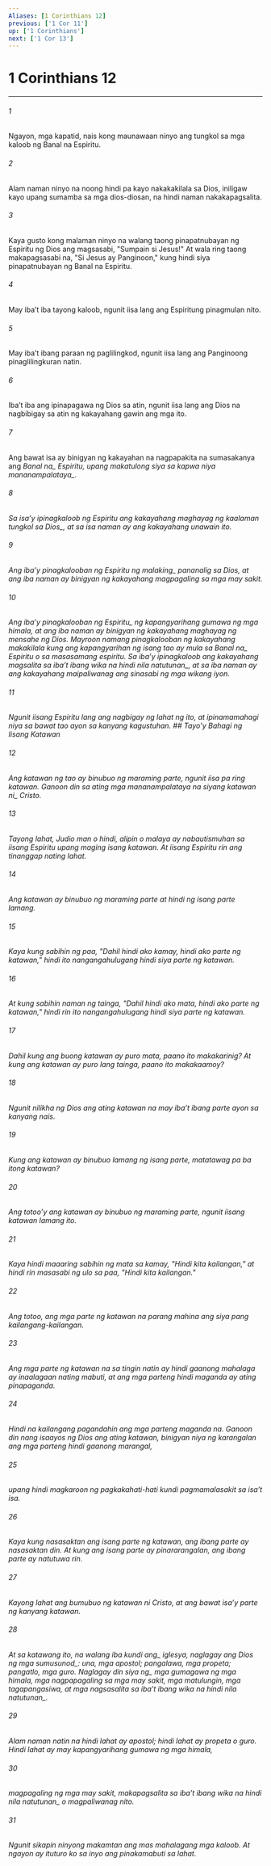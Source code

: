 ```yaml
---
Aliases: [1 Corinthians 12]
previous: ['1 Cor 11']
up: ['1 Corinthians']
next: ['1 Cor 13']
---
```

# 1 Corinthians 12

***






















###### 1 










Ngayon, mga kapatid, nais kong maunawaan ninyo ang tungkol sa mga kaloob ng Banal na Espiritu. 





















###### 2 










Alam naman ninyo na noong hindi pa kayo nakakakilala sa Dios, iniligaw kayo upang sumamba sa mga dios-diosan, na hindi naman nakakapagsalita. 





















###### 3 










Kaya gusto kong malaman ninyo na walang taong pinapatnubayan ng Espiritu ng Dios ang magsasabi, "Sumpain si Jesus!" At wala ring taong makapagsasabi na, "Si Jesus ay Panginoon," kung hindi siya pinapatnubayan ng Banal na Espiritu. 





















###### 4 










May ibaʼt iba tayong kaloob, ngunit iisa lang ang Espiritung pinagmulan nito. 





















###### 5 










May ibaʼt ibang paraan ng paglilingkod, ngunit iisa lang ang Panginoong pinaglilingkuran natin. 





















###### 6 










Ibaʼt iba ang ipinapagawa ng Dios sa atin, ngunit iisa lang ang Dios na nagbibigay sa atin ng kakayahang gawin ang mga ito. 





















###### 7 










Ang bawat isa ay binigyan ng kakayahan na nagpapakita na sumasakanya ang <i class="trans-change">Banal na_ Espiritu, upang makatulong <i class="trans-change">siya sa kapwa niya mananampalataya_. 





















###### 8 










Sa isaʼy ipinagkaloob ng Espiritu ang kakayahang maghayag ng kaalaman <i class="trans-change">tungkol sa Dios_, at sa isa naman ay ang kakayahang unawain ito. 





















###### 9 










Ang ibaʼy pinagkalooban ng Espiritu ng <i class="trans-change">malaking_ pananalig sa Dios, at ang iba naman ay binigyan ng kakayahang magpagaling sa mga may sakit. 





















###### 10 










Ang ibaʼy pinagkalooban <i class="trans-change">ng Espiritu_ ng kapangyarihang gumawa ng mga himala, at ang iba naman ay binigyan ng kakayahang maghayag ng mensahe ng Dios. Mayroon namang pinagkalooban ng kakayahang makakilala kung ang kapangyarihan ng isang tao ay mula sa <i class="trans-change">Banal na_ Espiritu o sa masasamang espiritu. Sa ibaʼy ipinagkaloob ang kakayahang magsalita sa ibaʼt ibang wika <i class="trans-change">na hindi nila natutunan_, at sa iba naman ay ang kakayahang maipaliwanag ang sinasabi ng mga wikang iyon. 





















###### 11 










Ngunit iisang Espiritu lang ang nagbigay ng lahat ng ito, at ipinamamahagi niya sa bawat tao ayon sa kanyang kagustuhan. ## Tayoʼy Bahagi ng Iisang Katawan 





















###### 12 










Ang katawan ng tao ay binubuo ng maraming parte, ngunit iisa pa ring katawan. Ganoon din sa <i class="trans-change">ating mga mananampalataya na siyang katawan ni_ Cristo. 





















###### 13 










Tayong lahat, Judio man o hindi, alipin o malaya ay nabautismuhan sa iisang Espiritu upang maging isang katawan. At iisang Espiritu rin ang tinanggap nating lahat. 





















###### 14 










Ang katawan ay binubuo ng maraming parte at hindi ng isang parte lamang. 





















###### 15 










Kaya kung sabihin ng paa, "Dahil hindi ako kamay, hindi ako parte ng katawan," hindi ito nangangahulugang hindi siya parte ng katawan. 





















###### 16 










At kung sabihin naman ng tainga, "Dahil hindi ako mata, hindi ako parte ng katawan," hindi rin ito nangangahulugang hindi siya parte ng katawan. 





















###### 17 










Dahil kung ang buong katawan ay puro mata, paano ito makakarinig? At kung ang katawan ay puro lang tainga, paano ito makakaamoy? 





















###### 18 










Ngunit nilikha ng Dios ang ating katawan na may ibaʼt ibang parte ayon sa kanyang nais. 





















###### 19 










Kung ang katawan ay binubuo lamang ng isang parte, matatawag pa ba itong katawan? 





















###### 20 










Ang totooʼy ang katawan ay binubuo ng maraming parte, ngunit iisang katawan lamang ito. 





















###### 21 










Kaya hindi maaaring sabihin ng mata sa kamay, "Hindi kita kailangan," at hindi rin masasabi ng ulo sa paa, "Hindi kita kailangan." 





















###### 22 










Ang totoo, ang mga parte ng katawan na parang mahina ang siya pang kailangang-kailangan. 





















###### 23 










Ang mga parte ng katawan na sa tingin natin ay hindi gaanong mahalaga ay inaalagaan nating mabuti, at ang mga parteng hindi maganda ay ating pinapaganda. 





















###### 24 










Hindi na kailangang pagandahin ang mga parteng maganda na. Ganoon din nang isaayos ng Dios ang ating katawan, binigyan niya ng karangalan ang mga parteng hindi gaanong marangal, 





















###### 25 










upang hindi magkaroon ng pagkakahati-hati kundi pagmamalasakit sa isaʼt isa. 





















###### 26 










Kaya kung nasasaktan ang isang parte ng katawan, ang ibang parte ay nasasaktan din. At kung ang isang parte ay pinararangalan, ang ibang parte ay natutuwa rin. 





















###### 27 










Kayong lahat ang bumubuo ng katawan ni Cristo, at ang bawat isaʼy parte ng kanyang katawan. 





















###### 28 










At sa <i class="trans-change">katawang ito, na walang iba kundi ang_ iglesya, naglagay ang Dios <i class="trans-change">ng mga sumusunod_: una, mga apostol; pangalawa, mga propeta; pangatlo, mga guro. <i class="trans-change">Naglagay din siya ng_ mga gumagawa ng mga himala, mga nagpapagaling sa mga may sakit, mga matulungin, mga tagapangasiwa, at mga nagsasalita sa ibaʼt ibang wika <i class="trans-change">na hindi nila natutunan_. 





















###### 29 










Alam naman natin na hindi lahat ay apostol; hindi lahat ay propeta o guro. Hindi lahat ay may kapangyarihang gumawa ng mga himala, 





















###### 30 










magpagaling ng mga may sakit, makapagsalita sa ibaʼt ibang wika <i class="trans-change">na hindi nila natutunan_ o magpaliwanag nito. 





















###### 31 










Ngunit sikapin ninyong makamtan ang mas mahalagang mga kaloob. At ngayon ay ituturo ko sa inyo ang pinakamabuti sa lahat.
